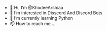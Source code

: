 - 👋 Hi, I’m @KhodeeArshiaa
- 👀 I’m interested in Disscord And Discord Bots
- 🌱 I’m currently learning Python
- 📫 How to reach me ...

<!---
KhodeeArshiaa/KhodeeArshiaa is a ✨ special ✨ repository because its `README.md` (this file) appears on your GitHub profile.
You can click the Preview link to take a look at your changes.
--->
